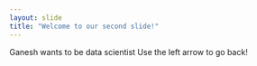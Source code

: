 ```yaml
---
layout: slide
title: "Welcome to our second slide!"
---
```

Ganesh wants to be data scientist
Use the left arrow to go back!
